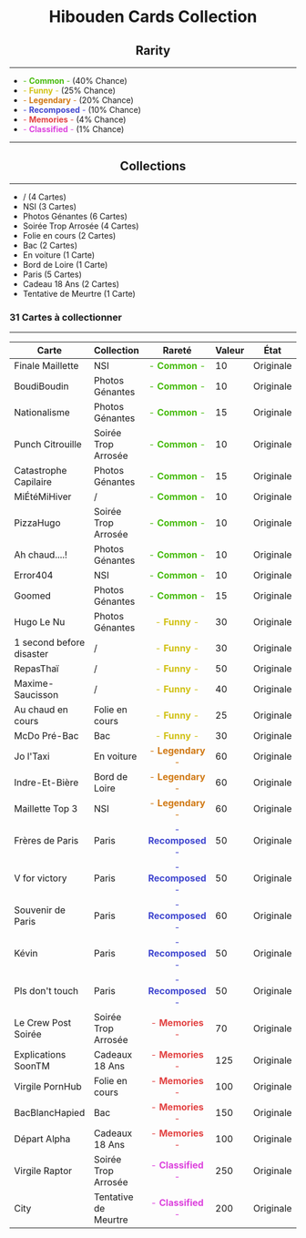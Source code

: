 # <center> Hibouden Cards Collection </center>

## <center> Rarity </center>
---
- <span style="color:#46bb0b;">- **Common** -</span> (40% Chance)
- <span style="color:#d0c112;">- **Funny** -</span> (25% Chance)
- <span style="color:#d07812;">- **Legendary** -</span> (20% Chance)
- <span style="color:#3f46cf;">- **Recomposed** -</span> (10% Chance)
- <span style="color:#e24141;">- **Memories** -</span> (4% Chance)
- <span style="color:#dc41dd;">- **Classified** -</span> (1% Chance)
---

## <center> Collections </center>
---
- / (4 Cartes)
- NSI (3 Cartes)
- Photos Génantes (6 Cartes)
- Soirée Trop Arrosée (4 Cartes)
- Folie en cours (2 Cartes)
- Bac (2 Cartes)
- En voiture (1 Carte)
- Bord de Loire (1 Carte)
- Paris (5 Cartes)
- Cadeau 18 Ans (2 Cartes)
- Tentative de Meurtre (1 Carte)

### 31 Cartes à collectionner
---

| Carte | Collection | Rareté | Valeur | État | Lien |
|-|-|-|-|-|-|
| Finale Maillette | NSI | <center> <span style="color:#46bb0b;">- **Common** -</span></center> | 10 | Originale | [Image](https://media.discordapp.net/attachments/947917639840329760/974204834142109726/FinaleMaillette.png)
| BoudiBoudin | Photos Génantes | <center> <span style="color:#46bb0b;">- **Common** -</span></center> | 10 | Originale | [Image](https://media.discordapp.net/attachments/947917639840329760/974204835018731520/BoudiBoudin.png)
| Nationalisme | Photos Génantes | <center> <span style="color:#46bb0b;">- **Common** -</span></center> | 15 | Originale | [Image](https://media.discordapp.net/attachments/947917639840329760/974204835366850560/Nationalisme.png)
| Punch Citrouille | Soirée Trop Arrosée | <center> <span style="color:#46bb0b;">- **Common** -</span></center> | 10 | Originale | [Image](https://media.discordapp.net/attachments/947917639840329760/974204836591583252/PunchCitrouille.png)
| Catastrophe Capilaire | Photos Génantes | <center> <span style="color:#46bb0b;">- **Common** -</span></center> | 15 | Originale | [Image](https://media.discordapp.net/attachments/947917639840329760/974204836994252810/CatastropheCapilaire.png)
| MiÉtéMiHiver | / | <center> <span style="color:#46bb0b;">- **Common** -</span></center> | 10 | Originale | [Image](https://media.discordapp.net/attachments/947917639840329760/973972749796122644/MiEteMiHiver.png)
| PizzaHugo | Soirée Trop Arrosée | <center> <span style="color:#46bb0b;">- **Common** -</span></center> | 10 | Originale | [Image](https://media.discordapp.net/attachments/947917639840329760/973972750047801414/PizzaHugo.png)
| Ah chaud....! | Photos Génantes | <center> <span style="color:#46bb0b;">- **Common** -</span></center> | 10 | Originale | [Image](https://media.discordapp.net/attachments/947917639840329760/973972709505654824/AhChaud.png)
| Error404 | NSI | <center> <span style="color:#46bb0b;">- **Common** -</span></center> | 10 | Originale | [Image](https://media.discordapp.net/attachments/947917639840329760/973972710537433110/Error404.png)
| Goomed | Photos Génantes | <center> <span style="color:#46bb0b;">- **Common** -</span></center> | 15 | Originale | [Image](https://media.discordapp.net/attachments/947917639840329760/973972711040761916/Goumed.png)
| Hugo Le Nu | Photos Génantes | <center> <span style="color:#d0c112;">- **Funny** -</span></center> | 30 | Originale | [Image](https://media.discordapp.net/attachments/947917639840329760/973972711321796718/HugoLeNu.png)
| 1 second before disaster | / | <center> <span style="color:#d0c112;">- **Funny** -</span></center> | 30 | Originale | [Vidéo](https://cdn.discordapp.com/attachments/947917639840329760/972931558535204944/trim.1CD8A57E-4C94-4D0A-B748-870C415FAAF4.mov)
| RepasThaï | / | <center> <span style="color:#d0c112;">- **Funny** -</span></center> | 50 | Originale | [Image](https://media.discordapp.net/attachments/947917639840329760/973972750358167562/RepasThai.png)
| Maxime-Saucisson | / | <center> <span style="color:#d0c112;">- **Funny** -</span></center> | 40 | Originale | [Image](https://media.discordapp.net/attachments/947917639840329760/973972749552857129/MaximeSaucisson.png)
| Au chaud en cours | Folie en cours | <center> <span style="color:#d0c112;">- **Funny** -</span></center> | 25 | Originale | [Image](https://media.discordapp.net/attachments/947917639840329760/973972709769887755/AuChaudEnCours.png)
| McDo Pré-Bac | Bac | <center> <span style="color:#d0c112;">- **Funny** -</span></center> | 30 | Originale | [Image](https://media.discordapp.net/attachments/947917639840329760/974204835610116116/McDoPreBac.png)
| Jo l'Taxi | En voiture | <center> <span style="color:#d07812;">- **Legendary** -</span></center> | 60 | Originale | [Image](https://media.discordapp.net/attachments/947917639840329760/973972748701421638/Joltaxi.png)
| Indre-Et-Bière | Bord de Loire | <center> <span style="color:#d07812;">- **Legendary** -</span></center> | 60 | Originale | [Image](https://media.discordapp.net/attachments/947917639840329760/973972708742287430/IndreEtBiere.png)
| Maillette Top 3 | NSI | <center> <span style="color:#d07812;">- **Legendary** -</span></center> | 60 | Originale | [Image](https://media.discordapp.net/attachments/947917639840329760/973972749296992307/MailletteTop3.png)
| Frères de Paris | Paris | <center> <span style="color:#3f46cf;">- **Recomposed** -</span></center> | 50 | Originale | [Image](https://media.discordapp.net/attachments/947917639840329760/974204837250101258/FrereDeParis.png)
| V for victory | Paris | <center> <span style="color:#3f46cf;">- **Recomposed** -</span></center> | 50 | Originale | [Image](https://media.discordapp.net/attachments/947917639840329760/974204835954065438/VForVictory.png)
| Souvenir de Paris | Paris | <center> <span style="color:#3f46cf;">- **Recomposed** -</span></center> | 60 | Originale | [Image](https://media.discordapp.net/attachments/947917639840329760/973972750647570534/SouvenirDeParis.png)
| Kévin | Paris | <center> <span style="color:#3f46cf;">- **Recomposed** -</span></center> | 50 | Originale | [Image](https://media.discordapp.net/attachments/947917639840329760/974204834658025543/Kevin.png)
| Pls don't touch | Paris | <center> <span style="color:#3f46cf;">- **Recomposed** -</span></center> | 50 | Originale | [Image](https://media.discordapp.net/attachments/947917639840329760/974204836277006376/PlsDontTouch.png)
| Le Crew Post Soirée | Soirée Trop Arrosée | <center> <span style="color:#e24141;">- **Memories** -</span></center> | 70 | Originale | [Image](https://media.discordapp.net/attachments/947917639840329760/973972748974047292/LeCrouPostSoiree.png)
| Explications SoonTM | Cadeaux 18 Ans | <center> <span style="color:#e24141;">- **Memories** -</span></center> | 125 | Originale | [Image](https://media.discordapp.net/attachments/947917639840329760/973972710755532840/ExplicationsSoonTM.png)
| Virgile PornHub | Folie en cours | <center> <span style="color:#e24141;">- **Memories** -</span></center> | 100 | Originale | [Image](https://media.discordapp.net/attachments/947917639840329760/973972750945357824/VirgilePornHub.png)
| BacBlancHapied | Bac | <center> <span style="color:#e24141;">- **Memories** -</span></center> | 150 | Originale | [Image](https://media.discordapp.net/attachments/947917639840329760/973972710046703616/BacBlancHapied.png)
| Départ Alpha | Cadeaux 18 Ans | <center> <span style="color:#e24141;">- **Memories** -</span></center> | 100 | Originale | [Image](https://media.discordapp.net/attachments/947917639840329760/973972710256443462/Depart_alpha.png)
| Virgile Raptor | Soirée Trop Arrosée | <center> <span style="color:#dc41dd;">- **Classified** -</span></center> | 250 | Originale | [Vidéo](https://cdn.discordapp.com/attachments/947917639840329760/972935680038690866/trim.C6975F05-3EB7-4C35-896C-19F431F0B31D.mov)
| City | Tentative de Meurtre | <center> <span style="color:#dc41dd;">- **Classified** -</span></center> | 200 | Originale | [Image](https://media.discordapp.net/attachments/947917639840329760/973985749655494656/City.png)